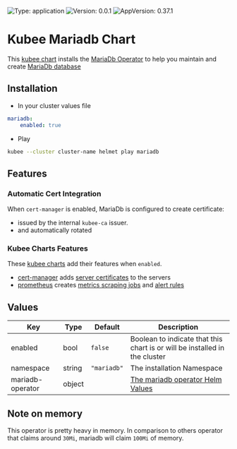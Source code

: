 

[//]: # (README.md generated by gotmpl. DO NOT EDIT.)

![Type: application](https://img.shields.io/badge/Type-application-informational?style=flat-square) ![Version: 0.0.1](https://img.shields.io/badge/Version-0.0.1-informational?style=flat-square) ![AppVersion: 0.37.1](https://img.shields.io/badge/AppVersion-0.37.1-informational?style=flat-square)

# Kubee Mariadb Chart

This [kubee chart](https://github.com/EraldyHq/kubee/blob/main/docs/site/kubee-helmet-chart.md) installs the [MariaDb Operator](https://github.com/mariadb-operator/mariadb-operator)
to help you maintain and create [MariaDb database](https://mariadb.com/)

## Installation

* In your cluster values file
```yaml
mariadb:
    enabled: true
```
* Play

```bash
kubee --cluster cluster-name helmet play mariadb
```

## Features

### Automatic Cert Integration

When `cert-manager` is enabled, MariaDb is configured to create certificate:
* issued by the internal `kubee-ca` issuer.
* and automatically rotated

### Kubee Charts Features

  These [kubee charts](https://github.com/EraldyHq/kubee/blob/main/docs/site/kubee-helmet-chart.md) add their features when `enabled`.

* [cert-manager](https://github.com/EraldyHq/kubee/blob/main/charts/cert-manager/README.md) adds [server certificates](https://cert-manager.io/docs/usage/certificate/) to the servers
* [prometheus](https://github.com/EraldyHq/kubee/blob/main/charts/prometheus/README.md) creates [metrics scraping jobs](https://prometheus.io/docs/concepts/jobs_instances/) and [alert rules](https://prometheus.io/docs/prometheus/latest/configuration/alerting_rules/)

## Values

| Key | Type | Default | Description |
|-----|------|---------|-------------|
| enabled | bool | `false` | Boolean to indicate that this chart is or will be installed in the cluster |
| namespace | string | `"mariadb"` | The installation Namespace |
| mariadb-operator | object | | [The mariadb operator Helm Values](https://github.com/mariadb-operator/mariadb-operator/blob/0.37.1/deploy/charts/mariadb-operator/values.yaml) |

## Note on memory

This operator is pretty heavy in memory.
In comparison to others operator that claims around `30Mi`, mariadb will claim `100Mi` of memory.

